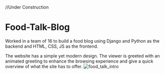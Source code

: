 //Under Construction

# Food-Talk-Blog

Worked in a team of 16 to build a food blog using Django and Python as the backend and HTML, CSS, JS as the frontend.

The website has a simple yet modern design. The viewer is greeted with an animated greeting to enhance the browsing experience and give a quick overview of what the site has to offer.
![food_talk_intro](https://user-images.githubusercontent.com/94077710/158485599-73cc4933-51e8-4b95-9b1e-0b42c1809326.gif)
